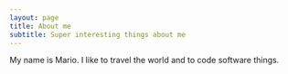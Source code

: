 ```yaml
---
layout: page
title: About me
subtitle: Super interesting things about me
---
```


My name is Mario. I like to travel the world and to code software things.
